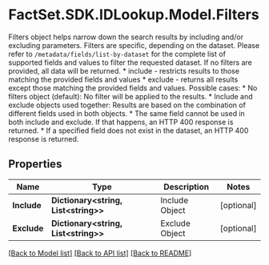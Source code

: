 # FactSet.SDK.IDLookup.Model.Filters
  Filters object helps narrow down the search results by including and/or excluding parameters. Filters are specific, depending on the dataset.   Please refer to `/metadata/fields/list-by-dataset` for the complete list of supported fields and values to filter the requested dataset.  If no filters are provided, all data will be returned.    * include - restricts results to those matching the provided fields and values   * exclude - returns all results except those matching the provided fields and values.   Possible cases:    * No filters object (default): No filter will be applied to the results.     * Include and exclude objects used together: Results are based on the combination of different fields used in both objects.     * The same field cannot be used in both include and exclude. If that happens, an HTTP 400 response is returned.    * If a specified field does not exist in the dataset, an HTTP 400 response is returned. 

## Properties

Name | Type | Description | Notes
------------ | ------------- | ------------- | -------------
**Include** | **Dictionary&lt;string, List&lt;string&gt;&gt;** | Include Object | [optional] 
**Exclude** | **Dictionary&lt;string, List&lt;string&gt;&gt;** | Exclude Object | [optional] 

[[Back to Model list]](../README.md#documentation-for-models) [[Back to API list]](../README.md#documentation-for-api-endpoints) [[Back to README]](../README.md)

